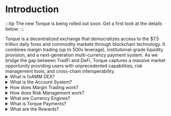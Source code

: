 # Introduction

:::tip
The new Torque is being rolled out soon. Get a first look at the details below.
:::

<div class="intro-description">
Torque is a decentralized exchange that democratizes access to the $7.5 trillion daily forex and commodity markets through blockchain technology. It combines margin trading (up to 500x leverage), institutional-grade liquidity provision, and a next-generation multi-currency payment system. As we bridge the gap between TradFi and DeFi, Torque captures a massive market opportunity providing users with unprecedented capabilities, risk management tools, and cross-chain interoperability.
</div>

<div class="faq-container">

<details>
<summary>What is fxAMM DEX?</summary>
<div>
Deep liquidity pools for major forex pairs and commodities with efficient price discovery and minimal slippage. Our automated market maker (AMM) ensures continuous liquidity and fair pricing for all traders.
</div>
</details>

<details>
<summary>What is the Account System?</summary>
<div>
Flexible margin and lending accounts with portfolio management and risk controls. Users can create multiple accounts for different trading strategies, manage their positions efficiently, and monitor their risk exposure in real-time.
</div>
</details>

<details>
<summary>How does Margin Trading work?</summary>
<div>
Trade with up to 500x leverage on forex and commodity pairs with advanced risk management tools. Our protocol provides real-time position monitoring, automated liquidation protection, and flexible margin requirements.
</div>
</details>

<details>
<summary>How does Risk Management work?</summary>
<div>
Comprehensive risk controls including position monitoring, liquidation protection, and market safeguards. Our system automatically manages risk exposure, provides real-time alerts, and implements circuit breakers during extreme market conditions.
</div>
</details>

<details>
<summary>What are Currency Engines?</summary>
<div>
Mint and burn Torque currencies with cross-chain support and collateral management. Our currency engines enable seamless cross-chain operations, efficient collateral management, and automated market making for protocol tokens.
</div>
</details>

<details>
<summary>What is Torque Payments?</summary>
<div>
Multi-currency payment system that allows merchants to accept payments in any Torque currency while receiving settlements in their preferred currency. Features include BNPL, mass payments, donations, and cross-chain capabilities with instant settlement.
</div>
</details>

<details>
<summary>What are the Rewards?</summary>
<div class="faq-reward">
Flow-based rewards system where TORQ tokens are earned through real economic activity including FX trading, payment processing, liquidity provision, staking, and referrals. Volume tiers provide multipliers up to 3x.
</div>
</details>

</div>

<!-- <div class="getting-started-wrapper">
<div class="getting-started-container">
<div class="getting-started-content">
<h2>Getting Started</h2>
<p>Ready to start trading on Torque? Follow our quick start guide to set up your account, fund your wallet, and begin trading. Our protocol is designed to be intuitive and user-friendly, making it easy for both beginners and experienced traders to get started.</p>
</div>
</div>
</div> -->